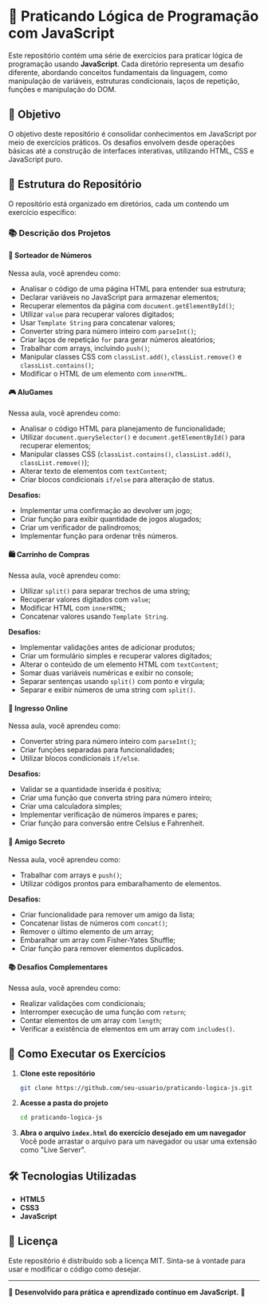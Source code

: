 # 🧠 Praticando Lógica de Programação com JavaScript

Este repositório contém uma série de exercícios para praticar lógica de programação usando **JavaScript**. Cada diretório representa um desafio diferente, abordando conceitos fundamentais da linguagem, como manipulação de variáveis, estruturas condicionais, laços de repetição, funções e manipulação do DOM.

## 🎯 Objetivo

O objetivo deste repositório é consolidar conhecimentos em JavaScript por meio de exercícios práticos. Os desafios envolvem desde operações básicas até a construção de interfaces interativas, utilizando HTML, CSS e JavaScript puro.

## 📂 Estrutura do Repositório

O repositório está organizado em diretórios, cada um contendo um exercício específico:

### 📚 Descrição dos Projetos

#### 🌟 **Sorteador de Números**
Nessa aula, você aprendeu como:
- Analisar o código de uma página HTML para entender sua estrutura;
- Declarar variáveis no JavaScript para armazenar elementos;
- Recuperar elementos da página com `document.getElementById()`;
- Utilizar `value` para recuperar valores digitados;
- Usar `Template String` para concatenar valores;
- Converter string para número inteiro com `parseInt()`;
- Criar laços de repetição `for` para gerar números aleatórios;
- Trabalhar com arrays, incluindo `push()`;
- Manipular classes CSS com `classList.add()`, `classList.remove()` e `classList.contains()`;
- Modificar o HTML de um elemento com `innerHTML`.

#### 🎮 **AluGames**
Nessa aula, você aprendeu como:
- Analisar o código HTML para planejamento de funcionalidade;
- Utilizar `document.querySelector()` e `document.getElementById()` para recuperar elementos;
- Manipular classes CSS (`classList.contains()`, `classList.add()`, `classList.remove()`);
- Alterar texto de elementos com `textContent`;
- Criar blocos condicionais `if/else` para alteração de status.

**Desafios:**
- Implementar uma confirmação ao devolver um jogo;
- Criar função para exibir quantidade de jogos alugados;
- Criar um verificador de palíndromos;
- Implementar função para ordenar três números.

#### 🛍️ **Carrinho de Compras**
Nessa aula, você aprendeu como:
- Utilizar `split()` para separar trechos de uma string;
- Recuperar valores digitados com `value`;
- Modificar HTML com `innerHTML`;
- Concatenar valores usando `Template String`.

**Desafios:**
- Implementar validações antes de adicionar produtos;
- Criar um formulário simples e recuperar valores digitados;
- Alterar o conteúdo de um elemento HTML com `textContent`;
- Somar duas variáveis numéricas e exibir no console;
- Separar sentenças usando `split()` com ponto e vírgula;
- Separar e exibir números de uma string com `split()`.

#### 🎫 **Ingresso Online**
Nessa aula, você aprendeu como:
- Converter string para número inteiro com `parseInt()`;
- Criar funções separadas para funcionalidades;
- Utilizar blocos condicionais `if/else`.

**Desafios:**
- Validar se a quantidade inserida é positiva;
- Criar uma função que converta string para número inteiro;
- Criar uma calculadora simples;
- Implementar verificação de números ímpares e pares;
- Criar função para conversão entre Celsius e Fahrenheit.

#### 🎯 **Amigo Secreto**
Nessa aula, você aprendeu como:
- Trabalhar com arrays e `push()`;
- Utilizar códigos prontos para embaralhamento de elementos.

**Desafios:**
- Criar funcionalidade para remover um amigo da lista;
- Concatenar listas de números com `concat()`;
- Remover o último elemento de um array;
- Embaralhar um array com Fisher-Yates Shuffle;
- Criar função para remover elementos duplicados.

#### 📚 **Desafios Complementares**
Nessa aula, você aprendeu como:
- Realizar validações com condicionais;
- Interromper execução de uma função com `return`;
- Contar elementos de um array com `length`;
- Verificar a existência de elementos em um array com `includes()`.

## 🚀 Como Executar os Exercícios

1. **Clone este repositório**  
   ```bash
   git clone https://github.com/seu-usuario/praticando-logica-js.git
   ```
2. **Acesse a pasta do projeto**  
   ```bash
   cd praticando-logica-js
   ```
3. **Abra o arquivo `index.html` do exercício desejado em um navegador**  
   Você pode arrastar o arquivo para um navegador ou usar uma extensão como "Live Server".

## 🛠 Tecnologias Utilizadas

- **HTML5**  
- **CSS3**  
- **JavaScript**

## 📝 Licença

Este repositório é distribuído sob a licença MIT. Sinta-se à vontade para usar e modificar o código como desejar.

---

📌 **Desenvolvido para prática e aprendizado contínuo em JavaScript.** 🚀

